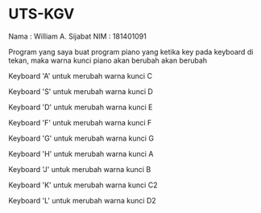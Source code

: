 # UTS-KGV
Nama  : William A. Sijabat
NIM   : 181401091

Program yang saya buat program piano yang ketika key pada keyboard di tekan, maka warna kunci piano akan berubah akan berubah

Keyboard 'A' untuk merubah warna kunci C

Keyboard 'S' untuk merubah warna kunci D

Keyboard 'D' untuk merubah warna kunci E

Keyboard 'F' untuk merubah warna kunci F

Keyboard 'G' untuk merubah warna kunci G

Keyboard 'H' untuk merubah warna kunci A

Keyboard 'J' untuk merubah warna kunci B

Keyboard 'K' untuk merubah warna kunci C2

Keyboard 'L' untuk merubah warna kunci D2
